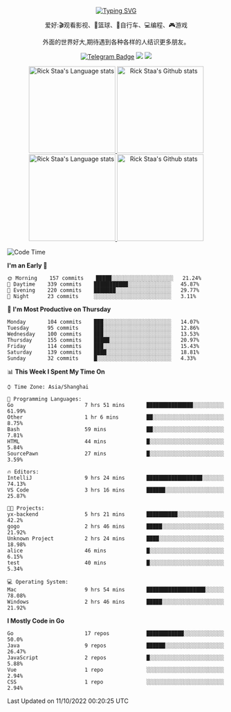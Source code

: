 <div align="center"> 

[![Typing SVG](https://readme-typing-svg.herokuapp.com?size=25&duration=2500&color=eeeeee&vCenter=true&width=200&height=40&lines=Hi+there+%F0%9F%91%8B%F0%9F%8F%BB;I'm+DanBai)](https://git.io/typing-svg)

爱好:🎬观看影视、🏀篮球、🚴自行车、💻编程、🎮游戏

外面的世界好大,期待遇到各种各样的人结识更多朋友。

[![Telegram Badge](https://img.shields.io/badge/-Telegram-blue?style=flat&logo=Telegram&logoColor=white)](https://t.me/danbai9420) 
[![](https://img.shields.io/badge/-Blog-brightgreen?style=flat&logo=Blogger&logoColor=white)](https://p00q.cn)
[![](https://img.shields.io/badge/-Email-red?style=flat&logo=Mail.Ru&logoColor=white)](mailto:danbai@88.com)
</div>

<!-- Light Mode -->
<div align="center"> 
<a href="https://github.com/anuraghazra/github-readme-stats#gh-light-mode-only">
<img height=200 src="https://github-readme-stats-git-master-rstaa-rickstaa.vercel.app/api/top-langs/?username=danbai225&layout=compact&langs_count=10&hide_border=1&role=OWNER,COLLABORATOR#gh-light-mode-only" alt="Rick Staa's Language stats" />
</a>
<a href="https://github.com/anuraghazra/github-readme-stats#gh-light-mode-only">
<img height=200 src="https://github-readme-stats-git-master-rstaa-rickstaa.vercel.app/api?username=danbai225&show_icons=true&count_private=true&line_height=28&hide_border=1&include_all_commits=true&card_width=450&role=OWNER,COLLABORATOR&exclude_repo=github-readme-stats#gh-light-mode-only" alt="Rick Staa's Github stats" />
</a>
</div>

<!-- Dark Mode -->
<div align="center"> 
<a href="https://github.com/anuraghazra/github-readme-stats#gh-dark-mode-only">
<img height=200 src="https://github-readme-stats-git-master-rstaa-rickstaa.vercel.app/api/top-langs/?username=danbai225&layout=compact&langs_count=10&hide_border=1&role=OWNER,COLLABORATOR&theme=github_dark#gh-dark-mode-only" alt="Rick Staa's Language stats" />
</a>
<a href="https://github.com/anuraghazra/github-readme-stats#gh-dark-mode-only">
<img height=200 src="https://github-readme-stats-git-master-rstaa-rickstaa.vercel.app/api?username=danbai225&show_icons=true&count_private=true&line_height=28&hide_border=1&include_all_commits=true&card_width=450&role=OWNER,COLLABORATOR&exclude_repo=github-readme-stats&theme=github_dark#gh-dark-mode-only" alt="Rick Staa's Github stats" />
</a>
</div>

<!--START_SECTION:waka-->
![Code Time](http://img.shields.io/badge/Code%20Time-90%20hrs%206%20mins-blue)

**I'm an Early 🐤** 

```text
🌞 Morning    157 commits    █████░░░░░░░░░░░░░░░░░░░░   21.24% 
🌆 Daytime    339 commits    ███████████░░░░░░░░░░░░░░   45.87% 
🌃 Evening    220 commits    ███████░░░░░░░░░░░░░░░░░░   29.77% 
🌙 Night      23 commits     ░░░░░░░░░░░░░░░░░░░░░░░░░   3.11%

```
📅 **I'm Most Productive on Thursday** 

```text
Monday       104 commits    ███░░░░░░░░░░░░░░░░░░░░░░   14.07% 
Tuesday      95 commits     ███░░░░░░░░░░░░░░░░░░░░░░   12.86% 
Wednesday    100 commits    ███░░░░░░░░░░░░░░░░░░░░░░   13.53% 
Thursday     155 commits    █████░░░░░░░░░░░░░░░░░░░░   20.97% 
Friday       114 commits    ███░░░░░░░░░░░░░░░░░░░░░░   15.43% 
Saturday     139 commits    ████░░░░░░░░░░░░░░░░░░░░░   18.81% 
Sunday       32 commits     █░░░░░░░░░░░░░░░░░░░░░░░░   4.33%

```


📊 **This Week I Spent My Time On** 

```text
⌚︎ Time Zone: Asia/Shanghai

💬 Programming Languages: 
Go                       7 hrs 51 mins       ███████████████░░░░░░░░░░   61.99% 
Other                    1 hr 6 mins         ██░░░░░░░░░░░░░░░░░░░░░░░   8.75% 
Bash                     59 mins             ██░░░░░░░░░░░░░░░░░░░░░░░   7.81% 
HTML                     44 mins             █░░░░░░░░░░░░░░░░░░░░░░░░   5.84% 
SourcePawn               27 mins             █░░░░░░░░░░░░░░░░░░░░░░░░   3.59%

🔥 Editors: 
IntelliJ                 9 hrs 24 mins       ██████████████████░░░░░░░   74.13% 
VS Code                  3 hrs 16 mins       ██████░░░░░░░░░░░░░░░░░░░   25.87%

🐱‍💻 Projects: 
yx-backend               5 hrs 21 mins       ██████████░░░░░░░░░░░░░░░   42.2% 
gogo                     2 hrs 46 mins       █████░░░░░░░░░░░░░░░░░░░░   21.92% 
Unknown Project          2 hrs 24 mins       ████░░░░░░░░░░░░░░░░░░░░░   18.98% 
alice                    46 mins             █░░░░░░░░░░░░░░░░░░░░░░░░   6.15% 
test                     40 mins             █░░░░░░░░░░░░░░░░░░░░░░░░   5.34%

💻 Operating System: 
Mac                      9 hrs 54 mins       ███████████████████░░░░░░   78.08% 
Windows                  2 hrs 46 mins       █████░░░░░░░░░░░░░░░░░░░░   21.92%

```

**I Mostly Code in Go** 

```text
Go                       17 repos            ████████████░░░░░░░░░░░░░   50.0% 
Java                     9 repos             ██████░░░░░░░░░░░░░░░░░░░   26.47% 
JavaScript               2 repos             █░░░░░░░░░░░░░░░░░░░░░░░░   5.88% 
Vue                      1 repo              ░░░░░░░░░░░░░░░░░░░░░░░░░   2.94% 
CSS                      1 repo              ░░░░░░░░░░░░░░░░░░░░░░░░░   2.94%

```



 Last Updated on 11/10/2022 00:20:25 UTC
<!--END_SECTION:waka-->
